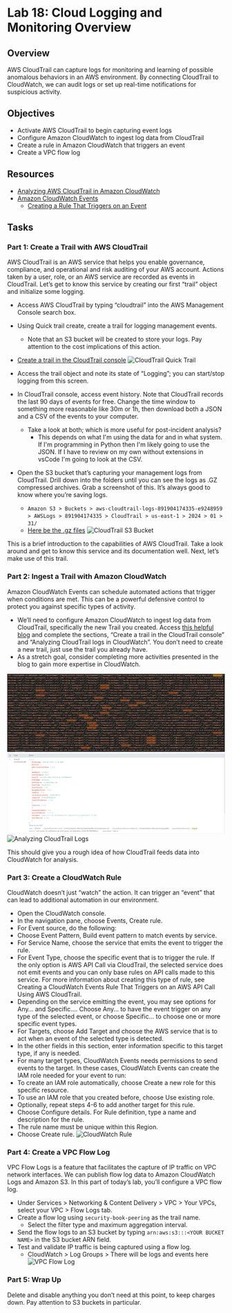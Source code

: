 # Lab 18: Cloud Logging and Monitoring Overview

## Overview
AWS CloudTrail can capture logs for monitoring and learning of possible anomalous behaviors in an AWS environment. By connecting CloudTrail to CloudWatch, we can audit logs or set up real-time notifications for suspicious activity.

## Objectives
- Activate AWS CloudTrail to begin capturing event logs
- Configure Amazon CloudWatch to ingest log data from CloudTrail
- Create a rule in Amazon CloudWatch that triggers an event
- Create a VPC flow log

## Resources
- [Analyzing AWS CloudTrail in Amazon CloudWatch](https://aws.amazon.com/blogs/mt/analyzing-cloudtrail-in-cloudwatch/)
- [Amazon CloudWatch Events](https://docs.aws.amazon.com/AmazonCloudWatch/latest/events/WhatIsCloudWatchEvents.html)
  - [Creating a Rule That Triggers on an Event](https://docs.aws.amazon.com/AmazonCloudWatch/latest/events/WhatIsCloudWatchEvents.html)
  
## Tasks

### Part 1: Create a Trail with AWS CloudTrail
AWS CloudTrail is an AWS service that helps you enable governance, compliance, and operational and risk auditing of your AWS account. Actions taken by a user, role, or an AWS service are recorded as events in CloudTrail. Let’s get to know this service by creating our first “trail” object and initialize some logging.

- Access AWS CloudTrail by typing “cloudtrail” into the AWS Management Console search box.
- Using Quick trail create, create a trail for logging management events.
  - Note that an S3 bucket will be created to store your logs. Pay attention to the cost implications of this action.
- [Create a trail in the CloudTrail console](https://aws.amazon.com/blogs/mt/analyzing-cloudtrail-in-cloudwatch/)
![CloudTrail Quick Trail](ops18-1.png)

- Access the trail object and note its state of “Logging”; you can start/stop logging from this screen.
- In CloudTrail console, access event history. Note that CloudTrail records the last 90 days of events for free. Change the time window to something more reasonable like 30m or 1h, then download both a JSON and a CSV of the events to your computer. 
  - Take a look at both; which is more useful for post-incident analysis?
    - This depends on what I'm using the data for and in what system.  If I'm programming in Python then I'm likely going to use the JSON.  If I have to review on my own without extensions in vsCode I'm going to look at the CSV.

- Open the S3 bucket that’s capturing your management logs from CloudTrail. Drill down into the folders until you can see the logs as .GZ compressed archives. Grab a screenshot of this. It’s always good to know where you’re saving logs.
  - `Amazon S3 > Buckets > aws-cloudtrail-logs-891904174335-e9248959 > AWSLogs > 891904174335 > CloudTrail > us-east-1 > 2024 > 01 > 31/`
  - [Here be the .gz files](https://us-east-2.console.aws.amazon.com/s3/buckets/aws-cloudtrail-logs-891904174335-e9248959?region=us-east-1&bucketType=general&prefix=AWSLogs/891904174335/CloudTrail/us-east-1/2024/01/31/&showversions=false)
![CloudTrail S3 Bucket](ops18-2.png)

This is a brief introduction to the capabilities of AWS CloudTrail. Take a look around and get to know this service and its documentation well. Next, let’s make use of this trail.

### Part 2: Ingest a Trail with Amazon CloudWatch
Amazon CloudWatch Events can schedule automated actions that trigger when conditions are met. This can be a powerful defensive control to protect you against specific types of activity.

- We’ll need to configure Amazon CloudWatch to ingest log data from CloudTrail, specifically the new Trail you created. Access [this helpful blog](https://aws.amazon.com/blogs/mt/analyzing-cloudtrail-in-cloudwatch/) and complete the sections, “Create a trail in the CloudTrail console” and “Analyzing CloudTrail logs in CloudWatch”. You don’t need to create a new trail, just use the trail you already have.
- As a stretch goal, consider completing more activities presented in the blog to gain more expertise in CloudWatch.

![Analyzing CloudTrail Logs](media/ops13-3.png)
![Analyzing CloudTrail Logs](media/ops13-4.png)
![Analyzing CloudTrail Logs](media/ops13-5.png)

This should give you a rough idea of how CloudTrail feeds data into CloudWatch for analysis.

### Part 3: Create a CloudWatch Rule
CloudWatch doesn’t just “watch” the action. It can trigger an “event” that can lead to additional automation in our environment.

- Open the CloudWatch console.
- In the navigation pane, choose Events, Create rule.
- For Event source, do the following:
- Choose Event Pattern, Build event pattern to match events by service.
- For Service Name, choose the service that emits the event to trigger the rule.
- For Event Type, choose the specific event that is to trigger the rule. If the only option is AWS API Call via CloudTrail, the selected service does not emit events and you can only base rules on API calls made to this service. For more information about creating this type of rule, see Creating a CloudWatch Events Rule That Triggers on an AWS API Call Using AWS CloudTrail.
- Depending on the service emitting the event, you may see options for Any… and Specific…. Choose Any… to have the event trigger on any type of the selected event, or choose Specific… to choose one or more specific event types.
- For Targets, choose Add Target and choose the AWS service that is to act when an event of the selected type is detected.
- In the other fields in this section, enter information specific to this target type, if any is needed.
- For many target types, CloudWatch Events needs permissions to send events to the target. In these cases, CloudWatch Events can create the IAM role needed for your event to run:
- To create an IAM role automatically, choose Create a new role for this specific resource.
- To use an IAM role that you created before, choose Use existing role.
- Optionally, repeat steps 4-6 to add another target for this rule.
- Choose Configure details. For Rule definition, type a name and description for the rule.
- The rule name must be unique within this Region.
- Choose Create rule.
![CloudWatch Rule](media/ops13-6.png)

### Part 4: Create a VPC Flow Log
VPC Flow Logs is a feature that facilitates the capture of IP traffic on VPC network interfaces. We can publish flow log data to Amazon CloudWatch Logs and Amazon S3. In this part of today’s lab, you’ll configure a VPC flow log.

- Under Services > Networking & Content Delivery > VPC > Your VPCs, select your VPC > Flow Logs tab.
- Create a flow log using `security-book-peering` as the trail name.
  - Select the filter type and maximum aggregation interval.
- Send the flow logs to an S3 bucket by typing `arn:aws:s3:::<YOUR BUCKET NAME>` in the S3 bucket ARN field.
- Test and validate IP traffic is being captured using a flow log.
  - CloudWatch > Log Groups > There will be logs and events here
![VPC Flow Log](media/ops13-7.png)

### Part 5: Wrap Up
Delete and disable anything you don’t need at this point, to keep charges down. Pay attention to S3 buckets in particular.
